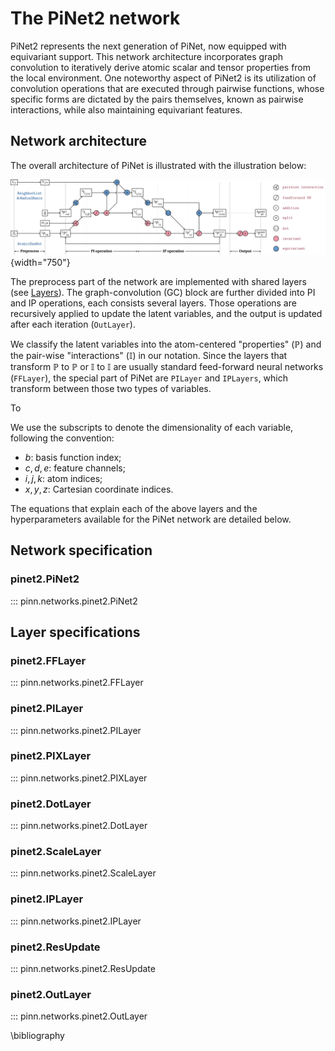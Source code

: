 # The PiNet2 network

PiNet2 represents the next generation of PiNet, now equipped with equivariant support. This network architecture incorporates graph convolution to iteratively derive atomic scalar and tensor properties from the local environment. One noteworthy aspect of PiNet2 is its utilization of convolution operations that are executed through pairwise functions, whose specific forms are dictated by the pairs themselves, known as pairwise interactions, while also maintaining equivariant features.

## Network architecture

The overall architecture of PiNet is illustrated with the illustration below:

![PiNet architecture](../tikz/pinet2.svg){width="750"}

The preprocess part of the network are implemented with shared layers (see
[Layers](./layers.md)). The graph-convolution (GC) block are further divided
into PI and IP operations, each consists several layers. Those operations are
recursively applied to update the latent variables, and the output is updated
after each iteration (`OutLayer`).

We classify the latent variables into the atom-centered "properties"
($\mathbb{P}$) and the pair-wise "interactions" ($\mathbb{I}$) in our notation.
Since the layers that transform $\mathbb{P}$ to $\mathbb{P}$ or $\mathbb{I}$ to
$\mathbb{I}$ are usually standard feed-forward neural networks (`FFLayer`), the
special part of PiNet are `PILayer` and `IPLayers`, which transform between
those two types of variables.

To 

We use the subscripts to denote the dimensionality of each variable, following
the convention:

- $b$: basis function index;
- $c,d,e$: feature channels;
- $i,j,k$: atom indices;
- $x,y,z$: Cartesian coordinate indices.

The equations that explain each of the above layers and the hyperparameters
available for the PiNet network are detailed below.

## Network specification

### pinet2.PiNet2

::: pinn.networks.pinet2.PiNet2

## Layer specifications

### pinet2.FFLayer

::: pinn.networks.pinet2.FFLayer

### pinet2.PILayer

::: pinn.networks.pinet2.PILayer

### pinet2.PIXLayer

::: pinn.networks.pinet2.PIXLayer

### pinet2.DotLayer

::: pinn.networks.pinet2.DotLayer

### pinet2.ScaleLayer

::: pinn.networks.pinet2.ScaleLayer

### pinet2.IPLayer

::: pinn.networks.pinet2.IPLayer

### pinet2.ResUpdate

::: pinn.networks.pinet2.ResUpdate

### pinet2.OutLayer

::: pinn.networks.pinet2.OutLayer

\bibliography
